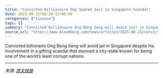 ```yaml
---
title: "Convicted Billionaire Ong Spared Jail in Singapore Scandal"
date: 2025-08-15T06:39:12+08:00
categories: ["finance"]
tags: []
summary: "Convicted billionaire Ong Beng Seng will avoid jail in Singapore despite his involvement in a gifting scandal that stunned a city-state known for being one of the world’s least corrupt nations."
source_url: "https://www.bloomberg.com/news/articles/2025-08-15/convicted-billionaire-ong-spared-jail-after-singapore-scandal"
---
```


Convicted billionaire Ong Beng Seng will avoid jail in Singapore despite his involvement in a gifting scandal that stunned a city-state known for being one of the world’s least corrupt nations.

---

*来源: [原文链接](https://www.bloomberg.com/news/articles/2025-08-15/convicted-billionaire-ong-spared-jail-after-singapore-scandal)*
